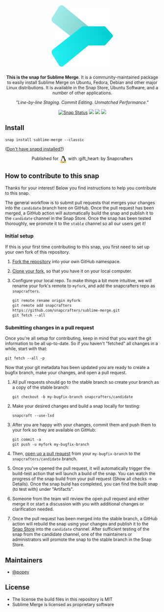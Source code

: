 <h1 align="center">
  <img height="200px" width="200px" src=".github/icon.png" alt="Sublime Merge">
</h1>

<p align="center"><b>This is the snap for Sublime Merge</b>. It is a community-maintained package to easily install Sublime Merge on Ubuntu, Fedora, Debian and other major Linux distributions. It is available in the Snap Store, Ubuntu Software, and a number of other applications.</p>

<p align="center"><i>"Line-by-line Staging. Commit Editing. Unmatched Performance."</i></p>

<p align="center">
<a href="https://snapcraft.io/sublime-merge"><img src="https://snapcraft.io/sublime-merge/badge.svg" alt="Snap Status"></a>
<a href="https://github.com/snapcrafters/sublime-merge/actions/workflows/sync-upstream.yml"><img src="https://github.com/snapcrafters/sublime-merge/actions/workflows/sync-upstream.yml/badge.svg"></a>
<a href="https://github.com/snapcrafters/sublime-merge/actions/workflows/release-to-candidate.yml"><img src="https://github.com/snapcrafters/sublime-merge/actions/workflows/release-to-candidate.yml/badge.svg"></a>
<a href="https://github.com/snapcrafters/sublime-merge/actions/workflows/promote-to-stable.yml"><img src="https://github.com/snapcrafters/sublime-merge/actions/workflows/promote-to-stable.yml/badge.svg"></a>
</p>

## Install

```shell
snap install sublime-merge --classic
```

([Don't have snapd installed?](https://snapcraft.io/docs/core/install))

<p align="center">Published for <img src="https://raw.githubusercontent.com/anythingcodes/slack-emoji-for-techies/gh-pages/emoji/tux.png" align="top" width="24" /> with :gift_heart: by Snapcrafters</p>

## How to contribute to this snap

Thanks for your interest! Below you find instructions to help you contribute to this snap.

The general workflow is to submit pull requests that merges your changes into the `candidate` branch here on GitHub. Once the pull request has been merged, a GitHub action will automatically build the snap and publish it to the `candidate` channel in the Snap Store. Once the snap has been tested thoroughly, we promote it to the `stable` channel so all our users get it!

### Initial setup

If this is your first time contributing to this snap, you first need to set up your own fork of this repository.

1. [Fork the repository](https://docs.github.com/en/github/getting-started-with-github/fork-a-repo) into your own GitHub namespace.
2. [Clone your fork](https://git-scm.com/book/en/v2/Git-Basics-Getting-a-Git-Repository), so that you have it on your local computer.
3. Configure your local repo. To make things a bit more intuitive, we will rename your fork's remote to `myfork`, and add the snapcrafters repo as `snapcrafters`.

   ```shell
   git remote rename origin myfork
   git remote add snapcrafters https://github.com/snapcrafters/sublime-merge.git
   git fetch --all
   ```

### Submitting changes in a pull request

Once you're all setup for contributing, keep in mind that you want the git information to be all up-to-date. So if you haven't "fetched" all changes in a while, start with that:

```shell
git fetch --all -p
```

Now that your git metadata has been updated you are ready to create a bugfix branch, make your changes, and open a pull request.

1. All pull requests should go to the stable branch so create your branch as a copy of the stable branch:

   ```shell
   git checkout -b my-bugfix-branch snapcrafters/candidate
   ```

2. Make your desired changes and build a snap locally for testing:

   ```shell
   snapcraft --use-lxd
   ```

3. After you are happy with your changes, commit them and push them to your fork so they are available on GitHub:

   ```shell
   git commit -a
   git push -u myfork my-bugfix-branch
   ```

4. Then, [open up a pull request](https://docs.github.com/en/github/collaborating-with-issues-and-pull-requests/about-pull-requests) from your `my-bugfix-branch` to the `snapcrafters/candidate` branch.
5. Once you've opened the pull request, it will automatically trigger the build-test action that will launch a build of the snap. You can watch the progress of the snap build from your pull request (Show all checks -> Details). Once the snap build has completed, you can find the built snap (to test with) under "Artifacts".
6. Someone from the team will review the open pull request and either merge it or start a discussion with you with additional changes or clarification needed.
7. Once the pull request has been merged into the stable branch, a GitHub action will rebuild the snap using your changes and publish it to the [Snap Store](https://snapcraft.io/sublime-merge) into the `candidate` channel. After sufficient testing of the snap from the candidate channel, one of the maintainers or administrators will promote the snap to the stable branch in the Snap Store.

## Maintainers

- [@popey](https://github.com/popey/)

## License

- The license the build files in this repository is MIT
- Sublime Merge is licensed as proprietary software
